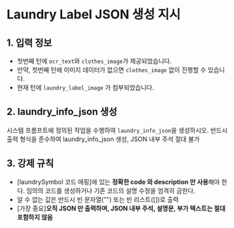 # Laundry Label JSON 생성 지시
## 1. 입력 정보
- 첫번째 턴에 `ocr_text`와 `clothes_image`가 제공되었습니다.
- 만약, 첫번째 턴에 이미지 데이터가 없으면 `clothes_image` 없이 진행할 수 있습니다.
- 현재 턴에 `laundry_label_image` 가 첨부되었습니다.

## 2. laundry_info_json 생성
시스템 프롬프트에 정의된 작업을 수행하여 `laundry_info_json`을 생성하시오.
반드시 출력 형식을 준수하여 laundry_info_json 생성, JSON 내부 주석 절대 불가 

## 3. 강제 규칙
- [laundrySymbol 코드 매핑]에 있는 **정확한 code 와 description 만 사용**해야 한다. 임의의 코드를 생성하거나 기존 코드의 설명 수정을 엄격히 금한다.
- 알 수 없는 값은 반드시 빈 문자열("") 또는 빈 리스트([])로 출력
- [가장 중요]**오직 JSON 만 출력하며, JSON 내부 주석, 설명문, 부가 텍스트는 절대 포함하지 않음**